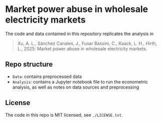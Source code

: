 # Market power abuse in wholesale electricity markets

The code and data contained in this repository replicates the analysis in

> Xu, A. L., Sánchez Canales, J., Fusar Bassini, C., Kaack, L. H., Hirth, L., 2025: Market power abuse in wholesale electricity markets.



## Repo structure

* `Data`: contains preprocessed data
* `Analysis`: contains a Jupyter notebook file to run the econometric analysis, as well as notes on data sources and preprocessing

## License

The code in this repo is MIT licensed, see `./LICENSE.txt`.
